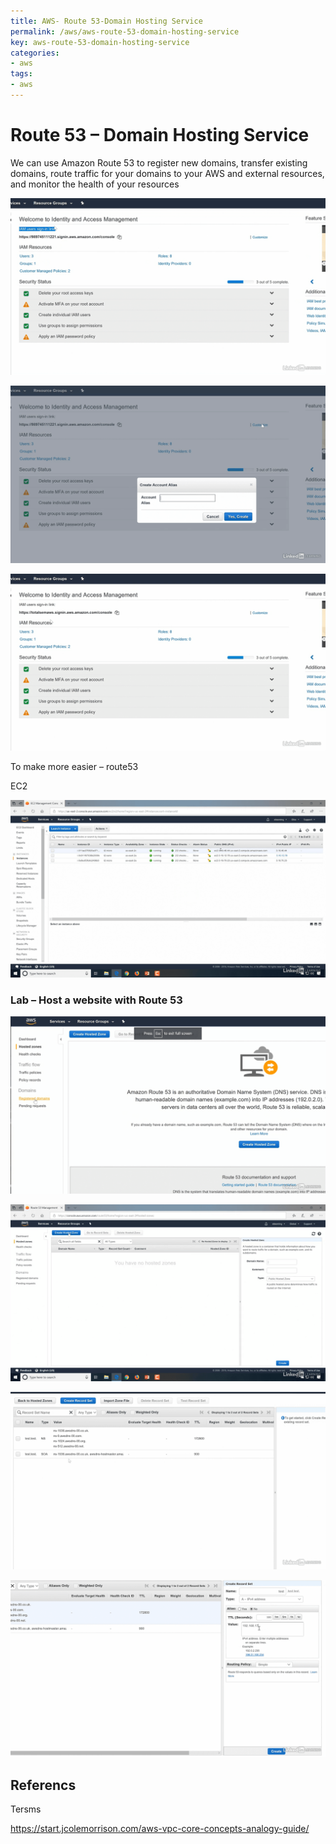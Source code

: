 ```yaml
---
title: AWS- Route 53-Domain Hosting Service
permalink: /aws/aws-route-53-domain-hosting-service
key: aws-route-53-domain-hosting-service
categories:
- aws
tags:
- aws
---
```



Route 53 – Domain Hosting Service
=================================

We can use Amazon Route 53 to register new domains, transfer existing domains,
route traffic for your domains to your AWS and external resources, and monitor
the health of your resources

![](media/cb001c86943608eae26240268e1fd7ec.png)

![](media/5123b6002efe043fa2d3589ef59938ce.png)

![](media/647c6d7b6d46eb778a5b4948f94d70ab.png)

To make more easier – route53

EC2

![](media/544a6a0e67e0be84e4a85d46867e67d7.png)

### Lab – Host a website with Route 53

![](media/16aba169a457b3f62e6f29945fe52171.png)

![](media/6f3ee70a40b6ee0e46832b641afbd45d.png)

![](media/90725d4db11de639f3f4dd0b9bfb90b2.png)

![](media/f3acdc81988f1318fdf97360fb284b9c.png)

Referencs
---------

Tersms

<https://start.jcolemorrison.com/aws-vpc-core-concepts-analogy-guide/>
